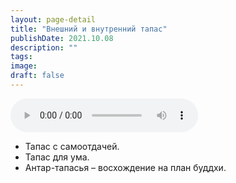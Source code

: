```yaml
---
layout: page-detail
title: "Внешний и внутренний тапас"
publishDate: 2021.10.08
description: ""
tags:
image:
draft: false
---
```


<audio title="2021.10.08 - Внешний и внутренний тапас.mp3" src="/upload/iblock/088/088d958569a1958122db37f09b62d728.mp3" controls=""></audio>

* Тапас с самоотдачей.
* Тапас для ума.
* Антар-тапасья – восхождение на план буддхи.

  
